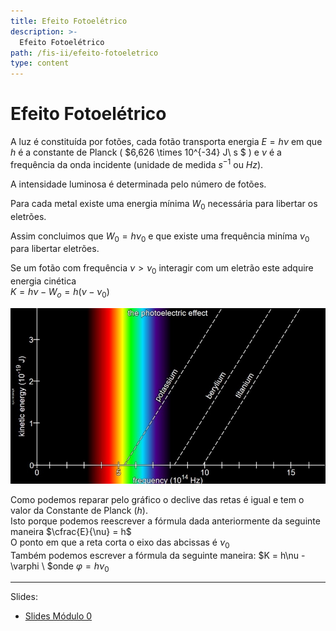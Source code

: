 ```yaml
---
title: Efeito Fotoelétrico
description: >-
  Efeito Fotoelétrico
path: /fis-ii/efeito-fotoeletrico
type: content
---
```


# Efeito Fotoelétrico

A luz é constituída por fotões, cada fotão transporta energia $E = h\nu$ em que $h$ é a constante de Planck ( $6,626 \times 10^{-34} J\ s $ ) e $\nu$ é a frequência da onda incidente (unidade de medida $s^{-1}$ ou $Hz$).

A intensidade luminosa é determinada pelo número de fotões.

Para cada metal existe uma energia mínima $W_0$ necessária para
libertar os eletrões.

Assim concluimos que $W_0 = h\nu_0$ e que existe uma frequência miníma $\nu_0$ para libertar eletrões.

Se um fotão com frequência $\nu > \nu_0$ interagir com um eletrão este
adquire energia cinética \
$K = h\nu - W_o = h(\nu-\nu_0)$

![graph](./imgs/0001-photoeletric-grap.png)

Como podemos reparar pelo gráfico o declive das retas é igual e tem o valor da Constante de Planck ($h$).\
Isto porque podemos reescrever a fórmula dada anteriormente da seguinte maneira
$\cfrac{E}{\nu} = h$\
O ponto em que a reta corta o eixo das abcissas é $\nu_0$\
Também podemos escrever a fórmula da seguinte maneira:
$K = h\nu - \varphi \ $onde $\varphi = h\nu_0$

---

Slides:

- [Slides Módulo 0](https://drive.google.com/file/d/1JuNjc2WjDD-1Jqhx8IRCJPZmO2x_LYvJ/view?usp=sharing)
